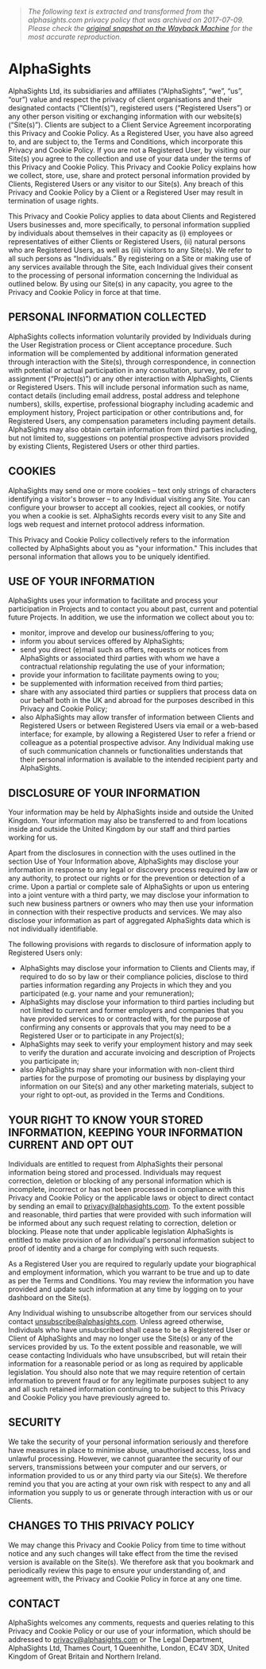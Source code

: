 > *The following text is extracted and transformed from the alphasights.com privacy policy that was archived on 2017-07-09. Please check the [original snapshot on the Wayback Machine](https://web.archive.org/web/20170709153834id_/https%3A//www.alphasights.com/privacy) for the most accurate reproduction.*

# AlphaSights

AlphaSights Ltd, its subsidiaries and affiliates (“AlphaSights”, “we”, “us”, “our”) value and respect the privacy of client organisations and their designated contacts (“Client(s)”), registered users (“Registered Users”) or any other person visiting or exchanging information with our website(s) (“Site(s)”). Clients are subject to a Client Service Agreement incorporating this Privacy and Cookie Policy. As a Registered User, you have also agreed to, and are subject to, the Terms and Conditions, which incorporate this Privacy and Cookie Policy. If you are not a Registered User, by visiting our Site(s) you agree to the collection and use of your data under the terms of this Privacy and Cookie Policy. This Privacy and Cookie Policy explains how we collect, store, use, share and protect personal information provided by Clients, Registered Users or any visitor to our Site(s). Any breach of this Privacy and Cookie Policy by a Client or a Registered User may result in termination of usage rights. 

This Privacy and Cookie Policy applies to data about Clients and Registered Users businesses and, more specifically, to personal information supplied by individuals about themselves in their capacity as (i) employees or representatives of either Clients or Registered Users, (ii) natural persons who are Registered Users, as well as (iii) visitors to any Site(s). We refer to all such persons as “Individuals.” By registering on a Site or making use of any services available through the Site, each Individual gives their consent to the processing of personal information concerning the Individual as outlined below. By using our Site(s) in any capacity, you agree to the Privacy and Cookie Policy in force at that time. 

## PERSONAL INFORMATION COLLECTED

AlphaSights collects information voluntarily provided by Individuals during the User Registration process or Client acceptance procedure. Such information will be complemented by additional information generated through interaction with the Site(s), through correspondence, in connection with potential or actual participation in any consultation, survey, poll or assignment (“Project(s)”) or any other interaction with AlphaSights, Clients or Registered Users. This will include personal information such as name, contact details (including email address, postal address and telephone numbers), skills, expertise, professional biography including academic and employment history, Project participation or other contributions and, for Registered Users, any compensation parameters including payment details. AlphaSights may also obtain certain information from third parties including, but not limited to, suggestions on potential prospective advisors provided by existing Clients, Registered Users or other third parties. 

## COOKIES

AlphaSights may send one or more cookies – text only strings of characters identifying a visitor's browser – to any Individual visiting any Site. You can configure your browser to accept all cookies, reject all cookies, or notify you when a cookie is set. AlphaSights records every visit to any Site and logs web request and internet protocol address information. 

This Privacy and Cookie Policy collectively refers to the information collected by AlphaSights about you as "your information." This includes that personal information that allows you to be uniquely identified. 

## USE OF YOUR INFORMATION

AlphaSights uses your information to facilitate and process your participation in Projects and to contact you about past, current and potential future Projects. In addition, we use the information we collect about you to: 

  * monitor, improve and develop our business/offering to you;
  * inform you about services offered by AlphaSights;
  * send you direct (e)mail such as offers, requests or notices from AlphaSights or associated third parties with whom we have a contractual relationship regulating the use of your information;
  * provide your information to facilitate payments owing to you;
  * be supplemented with information received from third parties;
  * share with any associated third parties or suppliers that process data on our behalf both in the UK and abroad for the purposes described in this Privacy and Cookie Policy;
  * also AlphaSights may allow transfer of information between Clients and Registered Users or between Registered Users via email or a web-based interface; for example, by allowing a Registered User to refer a friend or colleague as a potential prospective advisor. Any Individual making use of such communication channels or functionalities understands that their personal information is available to the intended recipient party and AlphaSights.



## DISCLOSURE OF YOUR INFORMATION

Your information may be held by AlphaSights inside and outside the United Kingdom. Your information may also be transferred to and from locations inside and outside the United Kingdom by our staff and third parties working for us. 

Apart from the disclosures in connection with the uses outlined in the section Use of Your Information above, AlphaSights may disclose your information in response to any legal or discovery process required by law or any authority, to protect our rights or for the prevention or detection of a crime. Upon a partial or complete sale of AlphaSights or upon us entering into a joint venture with a third party, we may disclose your information to such new business partners or owners who may then use your information in connection with their respective products and services. We may also disclose your information as part of aggregated AlphaSights data which is not individually identifiable. 

The following provisions with regards to disclosure of information apply to Registered Users only: 

  * AlphaSights may disclose your information to Clients and Clients may, if required to do so by law or their compliance policies, disclose to third parties information regarding any Projects in which they and you participated (e.g. your name and your remuneration);
  * AlphaSights may disclose your information to third parties including but not limited to current and former employers and companies that you have provided services to or contracted with, for the purpose of confirming any consents or approvals that you may need to be a Registered User or to participate in any Project(s);
  * AlphaSights may seek to verify your employment history and may seek to verify the duration and accurate invoicing and description of Projects you participate in;
  * also AlphaSights may share your information with non-client third parties for the purpose of promoting our business by displaying your information on our Site(s) and any other marketing materials, subject to your right to opt-out, as provided in the Terms and Conditions.



## YOUR RIGHT TO KNOW YOUR STORED INFORMATION, KEEPING YOUR INFORMATION CURRENT AND OPT OUT

Individuals are entitled to request from AlphaSights their personal information being stored and processed. Individuals may request correction, deletion or blocking of any personal information which is incomplete, incorrect or has not been processed in compliance with this Privacy and Cookie Policy or the applicable laws or object to direct contact by sending an email to privacy@alphasights.com. To the extent possible and reasonable, third parties that were provided with such information will be informed about any such request relating to correction, deletion or blocking. Please note that under applicable legislation AlphaSights is entitled to make provision of an Individual's personal information subject to proof of identity and a charge for complying with such requests. 

As a Registered User you are required to regularly update your biographical and employment information, which you warrant to be true and up to date as per the Terms and Conditions. You may review the information you have provided and update such information at any time by logging on to your dashboard on the Site(s). 

Any Individual wishing to unsubscribe altogether from our services should contact unsubscribe@alphasights.com. Unless agreed otherwise, Individuals who have unsubscribed shall cease to be a Registered User or Client of AlphaSights and may no longer use the Site(s) or any of the services provided by us. To the extent possible and reasonable, we will cease contacting Individuals who have unsubscribed, but will retain their information for a reasonable period or as long as required by applicable legislation. You should also note that we may require retention of certain information to prevent fraud or for any legitimate purposes subject to any and all such retained information continuing to be subject to this Privacy and Cookie Policy you have previously agreed to. 

## SECURITY

We take the security of your personal information seriously and therefore have measures in place to minimise abuse, unauthorised access, loss and unlawful processing. However, we cannot guarantee the security of our servers, transmissions between your computer and our servers, or information provided to us or any third party via our Site(s). We therefore remind you that you are acting at your own risk with respect to any and all information you supply to us or generate through interaction with us or our Clients. 

## CHANGES TO THIS PRIVACY POLICY

We may change this Privacy and Cookie Policy from time to time without notice and any such changes will take effect from the time the revised version is available on the Site(s). We therefore ask that you bookmark and periodically review this page to ensure your understanding of, and agreement with, the Privacy and Cookie Policy in force at any one time. 

## CONTACT

AlphaSights welcomes any comments, requests and queries relating to this Privacy and Cookie Policy or our use of your information, which should be addressed to privacy@alphasights.com or The Legal Department, AlphaSights Ltd, Thames Court, 1 Queenhithe, London, EC4V 3DX, United Kingdom of Great Britain and Northern Ireland. 
